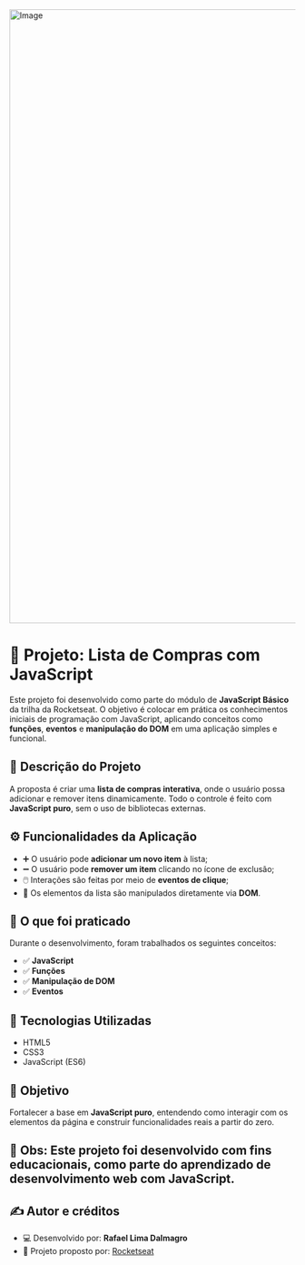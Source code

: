<img width="1920" height="1080" alt="Image" src="https://github.com/user-attachments/assets/f8b62fa7-78eb-472c-af31-0464f0b4b91e" />

# 🛒 Projeto: Lista de Compras com JavaScript

Este projeto foi desenvolvido como parte do módulo de **JavaScript Básico** da trilha da Rocketseat. O objetivo é colocar em prática os conhecimentos iniciais de programação com JavaScript, aplicando conceitos como **funções**, **eventos** e **manipulação do DOM** em uma aplicação simples e funcional.

## 🧾 Descrição do Projeto

A proposta é criar uma **lista de compras interativa**, onde o usuário possa adicionar e remover itens dinamicamente. Todo o controle é feito com **JavaScript puro**, sem o uso de bibliotecas externas.

## ⚙️ Funcionalidades da Aplicação

- ➕ O usuário pode **adicionar um novo item** à lista;
- ➖ O usuário pode **remover um item** clicando no ícone de exclusão;
- 🖱️ Interações são feitas por meio de **eventos de clique**;
- 🧠 Os elementos da lista são manipulados diretamente via **DOM**.

## 🧠 O que foi praticado

Durante o desenvolvimento, foram trabalhados os seguintes conceitos:

- ✅ **JavaScript**
- ✅ **Funções**
- ✅ **Manipulação de DOM**
- ✅ **Eventos**

## 🔧 Tecnologias Utilizadas

- HTML5
- CSS3
- JavaScript (ES6)

## 🎯 Objetivo

Fortalecer a base em **JavaScript puro**, entendendo como interagir com os elementos da página e construir funcionalidades reais a partir do zero.

## 📌 Obs: Este projeto foi desenvolvido com fins educacionais, como parte do aprendizado de desenvolvimento web com JavaScript.

## ✍️ Autor e créditos

- 💻 Desenvolvido por: **Rafael Lima Dalmagro**  
- 📘 Projeto proposto por: [Rocketseat](https://www.rocketseat.com.br/)
